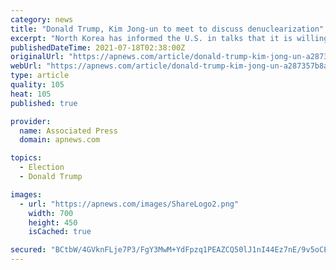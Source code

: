 ```yaml
---
category: news
title: "Donald Trump, Kim Jong-un to meet to discuss denuclearization"
excerpt: "North Korea has informed the U.S. in talks that it is willing to discuss denuclearization at an upcoming summit, a senior administration official confirmed Sunday. \"The United States and North Korea have been holding talks in preparation for a summit,"
publishedDateTime: 2021-07-18T02:38:00Z
originalUrl: "https://apnews.com/article/donald-trump-kim-jong-un-a287357b8abcc4e12452652424451138"
webUrl: "https://apnews.com/article/donald-trump-kim-jong-un-a287357b8abcc4e12452652424451138"
type: article
quality: 105
heat: 105
published: true

provider:
  name: Associated Press
  domain: apnews.com

topics:
  - Election
  - Donald Trump

images:
  - url: "https://apnews.com/images/ShareLogo2.png"
    width: 700
    height: 450
    isCached: true

secured: "BCtbW/4GVknFLje7P3/FgY3MwM+YdFpzq1PEAZCQ50lJ1nI44Ez7nE/9v5oCERmVd8rQd9YVXJYVLWe003jWgHJq7rzNdysYwQ8yd2fvFW2JvlGLZxYvkBfI74yiVBVWMePDjFYO/BzBmsAc+V5pzZmXqKRkFp2wZl2IXwgYf7womxXfY2AqxIZPdNvzXwfURI6viPxqo+gefG/YRpw7o0mSgG8SdddUvj+6HAvdXFKgZkcdceDOH0l+SelOPKq479C1df3vpqiYi2MAHkxTZIo2Erv3I4EwXYUoopUf+hFZg8UWbLpknF+ALmk+A3onFKyi3pFe1xD9ptcYqA+EHkGaA0AqHs5Vd30c2iYGGP8=;C7/DaN1d0/cp8h3VtC6V/A=="
---
```


